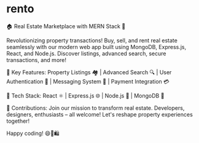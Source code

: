 # rento
🏠 Real Estate Marketplace with MERN Stack 🏢

Revolutionizing property transactions! Buy, sell, and rent real estate seamlessly with our modern web app built using MongoDB, Express.js, React, and Node.js. Discover listings, advanced search, secure transactions, and more!

🚀 Key Features: Property Listings 🏘️ | Advanced Search 🔍 | User Authentication 🔐 | Messaging System 💬 | Payment Integration 💳

🔗 Tech Stack: React ⚛️ | Express.js 🌐 | Node.js 🚀 | MongoDB 🍃

👋 Contributions: Join our mission to transform real estate. Developers, designers, enthusiasts – all welcome! Let's reshape property experiences together!

Happy coding! 😄🏡🛍️

